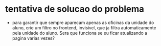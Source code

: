 # tentativa de solucao do problema
- para garantir que sempre aparecam apenas as oficinas da unidade do aluno, crie um filtro no frontend, invisivel, que ja filtra automaticamente pela unidade do aluno. Sera que funciona se eu ficar atualizando a pagina varias vezes? 
  